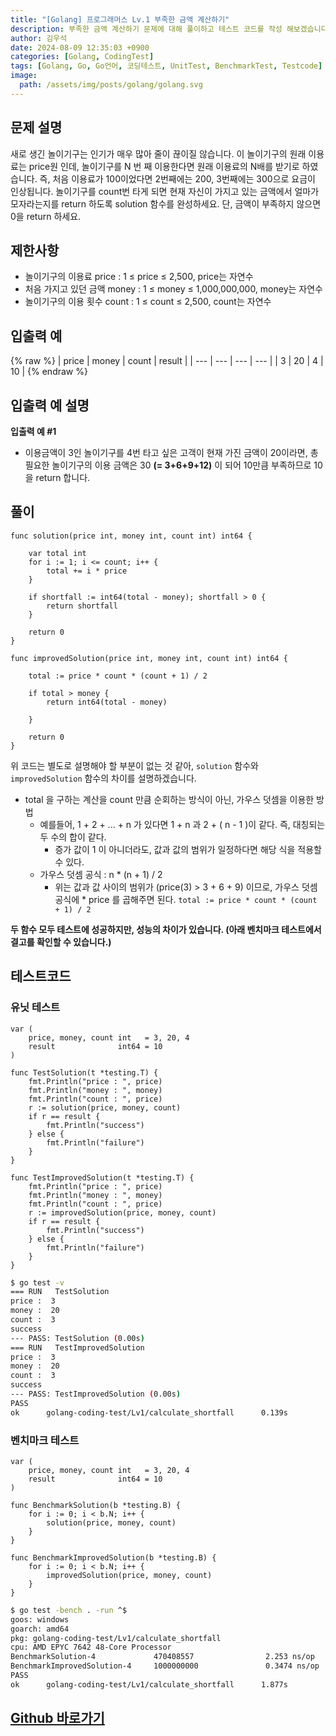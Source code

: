 ```yaml
---
title: "[Golang] 프로그래머스 Lv.1 부족한 금액 계산하기"
description: 부족한 금액 계산하기 문제에 대해 풀이하고 테스트 코드를 작성 해보겠습니다.
author: 김우석
date: 2024-08-09 12:35:03 +0900
categories: [Golang, CodingTest]
tags: [Golang, Go, Go언어, 코딩테스트, UnitTest, BenchmarkTest, Testcode]
image:
  path: /assets/img/posts/golang/golang.svg
---
```


## 문제 설명
새로 생긴 놀이기구는 인기가 매우 많아 줄이 끊이질 않습니다. 이 놀이기구의 원래 이용료는 price원 인데, 놀이기구를 N 번 째 이용한다면 원래 이용료의 N배를 받기로 하였습니다. 즉, 처음 이용료가 100이었다면 2번째에는 200, 3번째에는 300으로 요금이 인상됩니다.
놀이기구를 count번 타게 되면 현재 자신이 가지고 있는 금액에서 얼마가 모자라는지를 return 하도록 solution 함수를 완성하세요.
단, 금액이 부족하지 않으면 0을 return 하세요.


## 제한사항
- 놀이기구의 이용료 price : 1 ≤ price ≤ 2,500, price는 자연수
- 처음 가지고 있던 금액 money : 1 ≤ money ≤ 1,000,000,000, money는 자연수
- 놀이기구의 이용 횟수 count : 1 ≤ count ≤ 2,500, count는 자연수



## 입출력 예
{% raw %}
| price | money | count | result |
| --- | --- | --- | --- |
| 3 | 20 | 4 | 10 |
{% endraw %}


## 입출력 예 설명
**입출력 예 #1**

- 이용금액이 3인 놀이기구를 4번 타고 싶은 고객이 현재 가진 금액이 20이라면, 총 필요한 놀이기구의 이용 금액은 30 **(= 3+6+9+12)** 이 되어 10만큼 부족하므로 10을 return 합니다.


## 풀이 
```golang
func solution(price int, money int, count int) int64 {

	var total int
	for i := 1; i <= count; i++ {
		total += i * price
	}

	if shortfall := int64(total - money); shortfall > 0 {
		return shortfall
	}

	return 0
}

func improvedSolution(price int, money int, count int) int64 {

	total := price * count * (count + 1) / 2

	if total > money {
		return int64(total - money)

	}

	return 0
}
```

위 코드는 별도로 설명해야 할 부분이 없는 것 같아, `solution` 함수와 `improvedSolution` 함수의 차이를 설명하겠습니다.

- total 을 구하는 계산을 count 만큼 순회하는 방식이 아닌, 가우스 덧셈을 이용한 방법
	- 예를들어, 1 + 2 + ... + n 가 있다면 1 + n 과 2 + ( n - 1 )이 같다. 즉, 대칭되는 두 수의 합이 같다.
		- 증가 값이 1 이 아니더라도, 값과 값의 범위가 일정하다면 해당 식을 적용할 수 있다.
	- 가우스 덧셈 공식 : n * (n + 1) / 2
		- 위는 값과 값 사이의 범위가 (price(3) > 3 + 6 + 9) 이므로, 가우스 덧셈 공식에 * price 를 곱해주면 된다. `total := price * count * (count + 1) / 2`


**두 함수 모두 테스트에 성공하지만, 성능의 차이가 있습니다. (아래 벤치마크 테스트에서 결고를 확인할 수 있습니다.)**


## 테스트코드
### 유닛 테스트
```golang
var (
	price, money, count int   = 3, 20, 4
	result              int64 = 10
)

func TestSolution(t *testing.T) {
	fmt.Println("price : ", price)
	fmt.Println("money : ", money)
	fmt.Println("count : ", price)
	r := solution(price, money, count)
	if r == result {
		fmt.Println("success")
	} else {
		fmt.Println("failure")
	}
}

func TestImprovedSolution(t *testing.T) {
	fmt.Println("price : ", price)
	fmt.Println("money : ", money)
	fmt.Println("count : ", price)
	r := improvedSolution(price, money, count)
	if r == result {
		fmt.Println("success")
	} else {
		fmt.Println("failure")
	}
}
```

```bash
$ go test -v
=== RUN   TestSolution
price :  3
money :  20
count :  3
success
--- PASS: TestSolution (0.00s)
=== RUN   TestImprovedSolution
price :  3
money :  20
count :  3
success
--- PASS: TestImprovedSolution (0.00s)
PASS
ok      golang-coding-test/Lv1/calculate_shortfall      0.139s
```

### 벤치마크 테스트
```golang
var (
	price, money, count int   = 3, 20, 4
	result              int64 = 10
)

func BenchmarkSolution(b *testing.B) {
	for i := 0; i < b.N; i++ {
		solution(price, money, count)
	}
}

func BenchmarkImprovedSolution(b *testing.B) {
	for i := 0; i < b.N; i++ {
		improvedSolution(price, money, count)
	}
}
```

```bash
$ go test -bench . -run ^$
goos: windows
goarch: amd64
pkg: golang-coding-test/Lv1/calculate_shortfall
cpu: AMD EPYC 7642 48-Core Processor
BenchmarkSolution-4             470408557                2.253 ns/op
BenchmarkImprovedSolution-4     1000000000               0.3474 ns/op
PASS
ok      golang-coding-test/Lv1/calculate_shortfall      1.877s
```

## [Github 바로가기](https://github.com/kr-goos/golang-coding-test/tree/master/programmers/Lv1/calculate_shortfall)